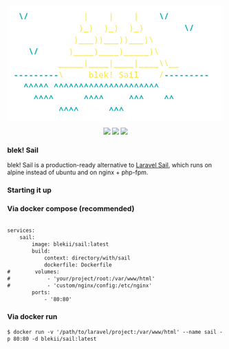 <p align='center'><img width=500 src='logo.png' align='center'></img></p>

<p align='center'>
    <img src='https://img.shields.io/docker/pulls/blekii/sail?style=plastic'></img>
    <img src='https://img.shields.io/docker/v/blekii/sail?style=plastic'></img>
    <img src='https://img.shields.io/badge/built%20with-%E2%9D%A4-ff005d?style=plastic'></img>
</p>

### blek! Sail
blek! Sail is a production-ready alternative to <a href='https://github.com/laravel/sail'>Laravel Sail</a>, which runs on alpine instead of ubuntu and on nginx + php-fpm.

### Starting it up

### Via docker compose (recommended)
```

services:
    sail:
        image: blekii/sail:latest
        build:
            context: directory/with/sail
            dockerfile: Dockerfile
#        volumes:
#            - 'your/project/root:/var/www/html'
#            - 'custom/nginx/config:/etc/nginx'
        ports:
            - '80:80'

```

### Via docker run
```
$ docker run -v '/path/to/laravel/project:/var/www/html' --name sail -p 80:80 -d blekii/sail:latest
```
